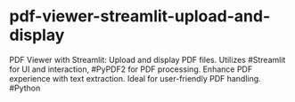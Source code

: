 # pdf-viewer-streamlit-upload-and-display
PDF Viewer with Streamlit: Upload and display PDF files. Utilizes #Streamlit for UI and interaction, #PyPDF2 for PDF processing. Enhance PDF experience with text extraction. Ideal for user-friendly PDF handling. #Python
